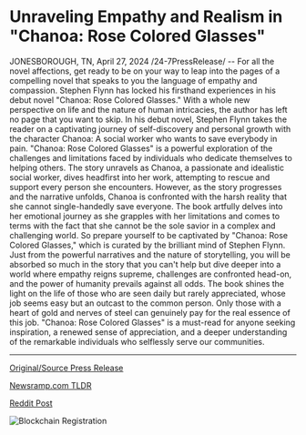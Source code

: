 # Unraveling Empathy and Realism in "Chanoa: Rose Colored Glasses"

JONESBOROUGH, TN, April 27, 2024 /24-7PressRelease/ -- For all the novel affections, get ready to be on your way to leap into the pages of a compelling novel that speaks to you the language of empathy and compassion. Stephen Flynn has locked his firsthand experiences in his debut novel "Chanoa: Rose Colored Glasses." With a whole new perspective on life and the nature of human intricacies, the author has left no page that you want to skip.   In his debut novel, Stephen Flynn takes the reader on a captivating journey of self-discovery and personal growth with the character Chanoa: A social worker who wants to save everybody in pain. "Chanoa: Rose Colored Glasses" is a powerful exploration of the challenges and limitations faced by individuals who dedicate themselves to helping others.   The story unravels as Chanoa, a passionate and idealistic social worker, dives headfirst into her work, attempting to rescue and support every person she encounters. However, as the story progresses and the narrative unfolds, Chanoa is confronted with the harsh reality that she cannot single-handedly save everyone. The book artfully delves into her emotional journey as she grapples with her limitations and comes to terms with the fact that she cannot be the sole savior in a complex and challenging world.  So prepare yourself to be captivated by "Chanoa: Rose Colored Glasses," which is curated by the brilliant mind of Stephen Flynn. Just from the powerful narratives and the nature of storytelling, you will be absorbed so much in the story that you can't help but dive deeper into a world where empathy reigns supreme, challenges are confronted head-on, and the power of humanity prevails against all odds.  The book shines the light on the life of those who are seen daily but rarely appreciated, whose job seems easy but an outcast to the common person. Only those with a heart of gold and nerves of steel can genuinely pay for the real essence of this job. "Chanoa: Rose Colored Glasses" is a must-read for anyone seeking inspiration, a renewed sense of appreciation, and a deeper understanding of the remarkable individuals who selflessly serve our communities. 

---

[Original/Source Press Release](https://www.24-7pressrelease.com/press-release/510457/unraveling-empathy-and-realism-in-chanoa-rose-colored-glasses)
                    

[Newsramp.com TLDR](None) 



[Reddit Post](https://www.reddit.com/r/BookNews/comments/1cgfmfc/stephen_flynn_debuts_novel_chanoa_rose_colored/) 



![Blockchain Registration](https://cdn.newsramp.app/24-7PressRelease/qrcode/244/27/able0qx8.webp)
